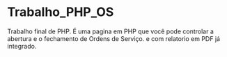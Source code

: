 # Trabalho_PHP_OS
Trabalho final de PHP.
É uma pagina em PHP que você pode controlar a abertura e o fechamento de Ordens de Serviço.
e com relatorio em PDF já integrado.
